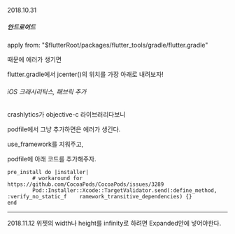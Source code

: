 2018.10.31

##### 안드로이드

apply from: "$flutterRoot/packages/flutter_tools/gradle/flutter.gradle"

때문에 에러가 생기면

flutter.gradle에서 jcenter()의 위치를 가장 아래로 내려보자!


###### iOS 크래시리틱스, 패브릭 추가
crashlytics가 objective-c 라이브러리다보니

podfile에서 그냥 추가하면은 에러가 생긴다.

use_framework를 지워주고,

podfile에 아래 코드를 추가해주자.
```
pre_install do |installer|
        # workaround for https://github.com/CocoaPods/CocoaPods/issues/3289
        Pod::Installer::Xcode::TargetValidator.send(:define_method, :verify_no_static_f    ramework_transitive_dependencies) {}
end
```

----

2018.11.12
위젯의 width나 height를 infinity로 하려면 Expanded안에 넣어야한다.
